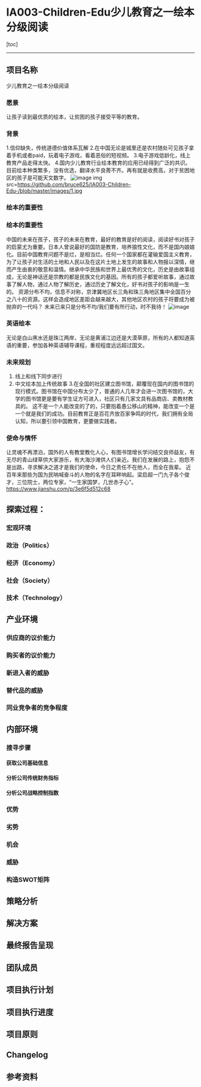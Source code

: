 # IA003-Children-Edu少儿教育之一绘本分级阅读
[toc]

---
## 项目名称
少儿教育之一绘本分级阅读
### 愿景
让孩子读到最优质的绘本，让贫困的孩子接受平等的教育。
### 背景
1.信仰缺失，传统道德价值体系瓦解 
2.在中国无论是城里还是农村随处可见孩子拿着手机或者paid，玩着电子游戏，看着恶俗的短视频。 
3.电子游戏低龄化，线上教育产品走得太快。 
4.国内少儿教育行业绘本教育的应用已经得到广泛的共识。目前绘本种类繁多，没有优选，翻译水平良莠不齐。再有就是收费高，对于贫困地区的孩子是可能天文数字。
![image](https://github.com/bruce625/IA003-Children-Edu-/blob/master/images/1.jpg)
img src=https://github.com/bruce625/IA003-Children-Edu-/blob/master/images/1.jpg
### 绘本的重要性
### 绘本的重要性
中国的未来在孩子，孩子的未来在教育，最好的教育是好的阅读，阅读好书对孩子的启蒙尤为重要。日本人曾说最好的国防是教育，培养狼性文化，而不是国内娘娘化。目前中国教育问题不是烂，是相当烂。任何一个国家都在灌输爱国主义教育，为了让孩子对生活的土地和人民以及在这片土地上发生的故事和人物报以深情，继而产生由衷的敬意和温情。继承中华民族和世界上最优秀的文化，历史是由故事组成，无论是神话还是宗教的都是民族文化的基因。所有的孩子都爱听故事，通过故事了解人物，通过人物了解历史，通过历史了解文化，好书对孩子的影响是一生的。 
资源分布不均，信息不对称，京津冀地区长三角和珠三角地区集中全国百分之八十的资源。这样会造成地区差距会越来越大，其他地区农村的孩子将要成为被抛弃的一代吗？ 未来已来只是分布不均/我们要有所行动，时不我待！
![image](https://github.com/bruce625/IA003-Children-Edu-/blob/master/images/2.jpg)
### 英语绘本
无论是白山黑水还是珠江两岸，无论是黄浦江边还是大漠草原，所有的人都知道英语的重要，参加各种英语辅导课程，重视程度远远超过国文。

### 未来规划
1. 线上和线下同步进行 
2. 中文绘本加上传统故事 
3.在全国的社区建立图书馆，颠覆现在国内的图书馆的现行模式。图书馆在中国分布太少了，普通的人几年才会进一次图书馆的，大学的图书馆更是要有学生证方可进入，社区只有几家文具有品商店、卖教材教具的。 
这不是一个人能改变的了的，只要抱着愚公移山的精神，能改变一个是一个就是我们的成功。目前教育正是百花齐放百家争鸣的时代，我们拥有全局认知，所以要引领中国教育，更要做实践者。

### 使命与情怀
让灵魂不再漂泊，国外的人有教堂教化人心，有图书馆增长学问结交良师益友，有无尽的青山绿草供大家游乐，有大海沙滩供人们亲近。我们在发展的路上，抱怨不是出路，寻求解决之道才是我们的使命，今日之责任不在他人，而全在我辈。 近百年来那些为国为民呐喊奋斗的人物的名字在耳畔响起。梁启超一门九子各个俊才，三位院士，两位专家，“一生家国梦，几世赤子心”。 https://www.jianshu.com/p/3e6f5d512c68 

## 探索过程：
### 宏观环境
### 政治（Politics）
### 经济（Economy） 
### 社会（Society） 
### 技术（Technology）

## 产业环境
### 供应商的议价能力 
### 购买者的议价能力 
### 新进入者的威胁 
### 替代品的威胁 
### 同业竞争者的竞争程度

## 内部环境
### 搜寻步骤 
#### 获取公司基础信息 
#### 分析公司传统财务指标 
#### 分析公司战略控制指数 
### 优势
### 劣势
### 机会
### 威胁 
### 构造SWOT矩阵

## 策略分析
## 解决方案
## 最终报告呈现
## 团队成员
## 项目执行计划
## 项目执行进度
## 项目原则
## Changelog
## 参考资料

